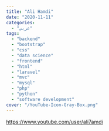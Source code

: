 ```yaml
---
title: "Ali Hamdi"
date: "2020-11-11"
categories:
  - "عربي"
tags:
  - "backend"
  - "bootstrap"
  - "css"
  - "data science"
  - "frontend"
  - "html"
  - "laravel"
  - "mvc"
  - "mysql"
  - "php"
  - "python"
  - "software development"
cover: "/YouTube-Icon-Gray-Box.png"
---
```


https://www.youtube.com/user/ali7amdi
